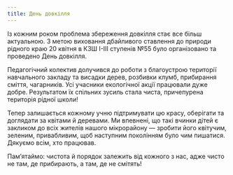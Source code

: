 ```yaml
---
title: День довкілля
---
```


Із кожним роком проблема збереження довкілля стає все більш актуальною. З метою виховання дбайливого ставлення до природи рідного краю 20 квітня в КЗШ І-ІІІ ступенів №55 було організовано та проведено День довкілля.

Педагогічний колектив долучився до роботи з благоустрою території навчального закладу та висадки дерев, розбивки клумб, прибирання сміття, чагарників. Усі учасники екологічної акції працювали дуже добре. Результатом їх спільних зусиль стала чиста, причепурена територія рідної школи!

Тепер залишається кожному учню підтримувати цю красу, оберігати та доглядати за квітами й деревами. Ми впевнені, що такі вчинки дітей є закликом до всіх жителів нашого мікрорайону — зробити його квітучим, зеленим, привабливим, щоб наступним поколінням було чим пишатися. Дякуємо всім, хто працював.

Пам’ятаймо: чистота й порядок залежить від кожного з нас, адже чисто не там, де прибирають, а там, де не смітять!

<slideshow />
